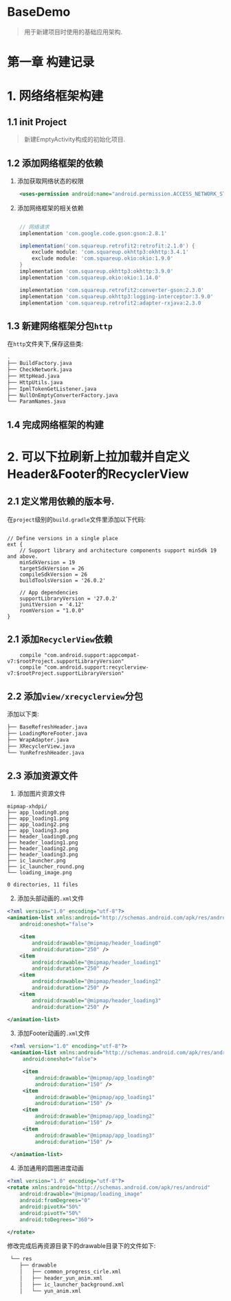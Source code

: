 # BaseDemo

> 用于新建项目时使用的基础应用架构.

# 第一章 构建记录

# 1. 网络络框架构建

## 1.1 init Project

> 新建EmptyActivity构成的初始化项目.

## 1.2 添加网络框架的依赖

1. 添加获取网络状态的权限

```xml
    <uses-permission android:name="android.permission.ACCESS_NETWORK_STATE"/>
```

2. 添加网络框架的相关依赖

```groovy

    // 网络请求
    implementation 'com.google.code.gson:gson:2.8.1'

    implementation('com.squareup.retrofit2:retrofit:2.1.0') {
        exclude module: 'com.squareup.okhttp3:okhttp:3.4.1'
        exclude module: 'com.squareup.okio:okio:1.9.0'
    }
    implementation 'com.squareup.okhttp3:okhttp:3.9.0'
    implementation 'com.squareup.okio:okio:1.14.0'

    implementation 'com.squareup.retrofit2:converter-gson:2.3.0'
    implementation 'com.squareup.okhttp3:logging-interceptor:3.9.0'
    implementation 'com.squareup.retrofit2:adapter-rxjava:2.3.0

```


## 1.3 新建网络框架分包`http`

在`http`文件夹下,保存这些类:

```bash
.
├── BuildFactory.java
├── CheckNetwork.java
├── HttpHead.java
├── HttpUtils.java
├── IpmlTokenGetListener.java
├── NullOnEmptyConverterFactory.java
└── ParamNames.java

```

## 1.4 完成网络框架的构建


# 2. 可以下拉刷新上拉加载并自定义Header&Footer的RecyclerView

## 2.1 定义常用依赖的版本号.

在`project`级别的`build.gradle`文件里添加以下代码:

```groove

// Define versions in a single place
ext {
    // Support library and architecture components support minSdk 19 and above.
    minSdkVersion = 19
    targetSdkVersion = 26
    compileSdkVersion = 26
    buildToolsVersion = '26.0.2'

    // App dependencies
    supportLibraryVersion = '27.0.2'
    junitVersion = '4.12'
    roomVersion = "1.0.0"
}

```

## 2.1 添加`RecyclerView`依赖

```groove
    compile "com.android.support:appcompat-v7:$rootProject.supportLibraryVersion"
    compile "com.android.support:recyclerview-v7:$rootProject.supportLibraryVersion"
```

## 2.2 添加`view/xrecyclerview`分包

添加以下类:

```bash
├── BaseRefreshHeader.java
├── LoadingMoreFooter.java
├── WrapAdapter.java
├── XRecyclerView.java
└── YunRefreshHeader.java
```

## 2.3 添加资源文件

1. 添加图片资源文件
```
mipmap-xhdpi/
├── app_loading0.png
├── app_loading1.png
├── app_loading2.png
├── app_loading3.png
├── header_loading0.png
├── header_loading1.png
├── header_loading2.png
├── header_loading3.png
├── ic_launcher.png
├── ic_launcher_round.png
└── loading_image.png

0 directories, 11 files
```

2. 添加头部动画的`.xml`文件

```xml
<?xml version="1.0" encoding="utf-8"?>
<animation-list xmlns:android="http://schemas.android.com/apk/res/android"
    android:oneshot="false">

    <item
        android:drawable="@mipmap/header_loading0"
        android:duration="250" />
    <item
        android:drawable="@mipmap/header_loading1"
        android:duration="250" />
    <item
        android:drawable="@mipmap/header_loading2"
        android:duration="250" />
    <item
        android:drawable="@mipmap/header_loading3"
        android:duration="250" />

</animation-list>
```

3. 添加Footer动画的`.xml`文件

```xml
 <?xml version="1.0" encoding="utf-8"?>
 <animation-list xmlns:android="http://schemas.android.com/apk/res/android"
     android:oneshot="false">

     <item
         android:drawable="@mipmap/app_loading0"
         android:duration="150" />
     <item
         android:drawable="@mipmap/app_loading1"
         android:duration="150" />
     <item
         android:drawable="@mipmap/app_loading2"
         android:duration="150" />
     <item
         android:drawable="@mipmap/app_loading3"
         android:duration="150" />

 </animation-list>
```

4. 添加通用的圆圈进度动画

```xml
<?xml version="1.0" encoding="utf-8"?>
<rotate xmlns:android="http://schemas.android.com/apk/res/android"
    android:drawable="@mipmap/loading_image"
    android:fromDegrees="0"
    android:pivotX="50%"
    android:pivotY="50%"
    android:toDegrees="360">

</rotate>
```



修改完成后再资源目录下的drawable目录下的文件如下:

```bash
 └── res
    ├── drawable
    │   ├── common_progress_cirle.xml
    │   ├── header_yun_anim.xml
    │   ├── ic_launcher_background.xml
    │   └── yun_anim.xml
```

